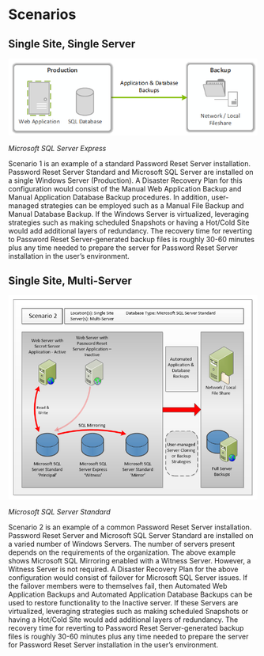 [title]: # (Scenarios)
[tags]: # (disaster recovery, dr, scenarios)
[priority]: # (704)

# Scenarios

## Single Site, Single Server

![Microsoft SQL Server Express](.\images\dr-1.png)

*Microsoft SQL Server Express*

Scenario 1 is an example of a standard Password Reset Server installation. Password Reset Server Standard and Microsoft SQL Server are installed on a single Windows Server (Production). A Disaster Recovery Plan for this configuration would consist of the Manual Web Application Backup and Manual Application Database Backup procedures. In addition, user-managed strategies can be employed such as a Manual File Backup and Manual Database Backup. If the Windows Server is virtualized, leveraging strategies such as making scheduled Snapshots or having a Hot/Cold Site would add additional layers of redundancy. The recovery time for reverting to Password Reset Server-generated backup files is roughly 30-60 minutes plus any time needed to prepare the server for Password Reset Server installation in the user’s environment.

## Single Site, Multi-Server

![Microsoft SQL Server Standard](.\images\dr-2.png)

*Microsoft SQL Server Standard*

Scenario 2 is an example of a common Password Reset Server installation. Password Reset Server and Microsoft SQL Server Standard are installed on a varied number of Windows Servers. The number of servers present depends on the requirements of the organization. The above example shows Microsoft SQL Mirroring enabled with a Witness Server. However, a Witness Server is not required. A Disaster Recovery Plan for the above configuration would consist of failover for Microsoft SQL Server issues. If the failover members were to themselves fail, then Automated Web Application Backups and Automated Application Database Backups can be used to restore functionality to the Inactive server. If these Servers are virtualized, leveraging strategies such as making scheduled Snapshots or having a Hot/Cold Site would add additional layers of redundancy. The recovery time for reverting to Password Reset Server-generated backup files is roughly 30-60 minutes plus any time needed to prepare the server for Password Reset Server installation in the user’s environment.